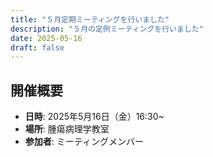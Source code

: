```yaml
---
title: "５月定期ミーティングを行いました"
description: "５月の定例ミーティングを行いました"
date: 2025-05-16
draft: false
---
```


## 開催概要
- **日時**: 2025年5月16日（金）16:30~
- **場所**: 腫瘍病理学教室
- **参加者**: ミーティングメンバー
